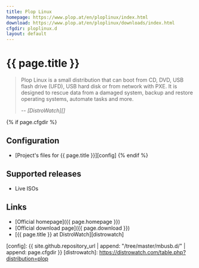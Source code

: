 ```yaml
---
title: Plop Linux
homepage: https://www.plop.at/en/ploplinux/index.html
download: https://www.plop.at/en/ploplinux/downloads/index.html
cfgdir: ploplinux.d
layout: default
---
```


# {{ page.title }}

> Plop Linux is a small distribution that can boot from CD, DVD, USB flash drive
> (UFD), USB hard disk or from network with PXE. It is designed to rescue data
> from a damaged system, backup and restore operating systems, automate tasks
> and more.
>
> -- <cite markdown="1">[DistroWatch][]</cite>


{% if page.cfgdir %}
## Configuration

- [Project's files for {{ page.title }}][config]
{% endif %}


## Supported releases

- Live ISOs


## Links

- [Official homepage]({{ page.homepage }})
- [Official download page]({{ page.download }})
- [{{ page.title }} at DistroWatch][distrowatch]


[config]: {{ site.github.repository_url | append: "/tree/master/mbusb.d/" | append: page.cfgdir }}
[distrowatch]: https://distrowatch.com/table.php?distribution=plop
